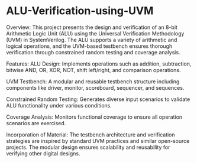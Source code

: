 # ALU-Verification-using-UVM
Overview:
This project presents the design and verification of an 8-bit Arithmetic Logic Unit (ALU) using the Universal Verification Methodology (UVM) in SystemVerilog. The ALU supports a variety of arithmetic and logical operations, and the UVM-based testbench ensures thorough verification through constrained random testing and coverage analysis.

Features:
ALU Design: Implements operations such as addition, subtraction, bitwise AND, OR, XOR, NOT, shift left/right, and comparison operations.

UVM Testbench: A modular and reusable testbench structure including components like driver, monitor, scoreboard, sequencer, and sequences.

Constrained Random Testing: Generates diverse input scenarios to validate ALU functionality under various conditions.

Coverage Analysis: Monitors functional coverage to ensure all operation scenarios are exercised.

Incorporation of Material:
The testbench architecture and verification strategies are inspired by standard UVM practices and similar open-source projects. The modular design ensures scalability and reusability for verifying other digital designs.

